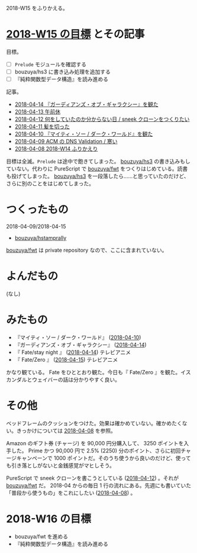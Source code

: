 2018-W15 をふりかえる。

# [2018-W15 の目標][2018-04-08] とその記事

目標。

- [ ] `Prelude` モジュールを確認する
- [ ] bouzuya/hs3 に書き込み処理を追加する
- [ ] 『純粋関数型データ構造』を読み進める

記事。

- [2018-04-14 『ガーディアンズ・オブ・ギャラクシー』を観た][2018-04-14]
- [2018-04-13 午前休][2018-04-13]
- [2018-04-12 何をしていたのか分からない日 / sneek クローンをつくりたい][2018-04-12]
- [2018-04-11 髪を切った][2018-04-11]
- [2018-04-10 『マイティ・ソー / ダーク・ワールド』を観た][2018-04-10]
- [2018-04-09 ACM の DNS Validation / 寒い][2018-04-09]
- [2018-04-08 2018-W14 ふりかえり][2018-04-08]

目標は全滅。`Prelude` は途中で飽きてしまった。 [bouzuya/hs3][] の書き込みもしていない。代わりに PureScript で [bouzuya/fwt][] をつくりはじめている。読書も投げてしまった。 [bouzuya/hs3][] を一段落したら……と思っていたのだけど、さらに別のことをはじめてしまった。

# つくったもの

2018-04-09/2018-04-15

- [bouzuya/hstamprally][]

[bouzuya/fwt][] は private repository なので、ここに含まれていない。

# よんだもの

(なし)

# みたもの

- 『マイティ・ソー / ダーク・ワールド』 ([2018-04-10][])
- 『ガーディアンズ・オブ・ギャラクシー』 ([2018-04-14][])
- 『 Fate/stay night 』 ([2018-04-14][]) テレビアニメ
- 『 Fate/Zero 』 ([2018-04-15][]) テレビアニメ

かなり観ている。 Fate をひととおり観た。今日も『 Fate/Zero 』を観た。イスカンダルとウェイバーの話は分かりやすく良い。

# その他

ベッドフレームのクッションをつけた。効果は確かめていない。確かめたくない。きっかけについては [2018-04-08][] を参照。

Amazon のギフト券 (チャージ) を 90,000 円分購入して、 3250 ポイントを入手した。 Prime かつ 90,000 円で 2.5% (2250) 分のポイント、さらに初回チャージキャンペーンで 1000 ポイントだ。そのうち使うから良いのだけど、使っても引き落としがないと金銭感覚がマヒしそう。

PureScript で sneek クローンを書こうとしている ([2018-04-12][]) 。それが [bouzuya/fwt][] だ。 2018-04 からの毎日 1 行の流れにある。先週にも書いていた「普段から使うもの」をこれにしたい ([2018-04-08][]) 。

# 2018-W16 の目標

- bouzuya/fwt を進める
- 『純粋関数型データ構造』を読み進める

[2018-04-08]: https://blog.bouzuya.net/2018/04/08/
[2018-04-09]: https://blog.bouzuya.net/2018/04/09/
[2018-04-10]: https://blog.bouzuya.net/2018/04/10/
[2018-04-11]: https://blog.bouzuya.net/2018/04/11/
[2018-04-12]: https://blog.bouzuya.net/2018/04/12/
[2018-04-13]: https://blog.bouzuya.net/2018/04/13/
[2018-04-14]: https://blog.bouzuya.net/2018/04/14/
[2018-04-15]: https://blog.bouzuya.net/2018/04/15/
[bouzuya/fwt]: https://github.com/bouzuya/fwt
[bouzuya/hs3]: https://github.com/bouzuya/hs3
[bouzuya/hstamprally]: https://github.com/bouzuya/hstamprally
